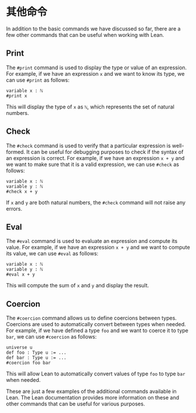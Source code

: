 # 其他命令

In addition to the basic commands we have discussed so far, there are a few other commands that can be useful when working with Lean.

## Print

The `#print` command is used to display the type or value of an expression. For example, if we have an expression `x` and we want to know its type, we can use `#print` as follows:

```lean
variable x : ℕ
#print x
```

This will display the type of `x` as `ℕ`, which represents the set of natural numbers.

## Check

The `#check` command is used to verify that a particular expression is well-formed. It can be useful for debugging purposes to check if the syntax of an expression is correct. For example, if we have an expression `x + y` and we want to make sure that it is a valid expression, we can use `#check` as follows:

```lean
variable x : ℕ
variable y : ℕ
#check x + y
```

If `x` and `y` are both natural numbers, the `#check` command will not raise any errors.

## Eval

The `#eval` command is used to evaluate an expression and compute its value. For example, if we have an expression `x + y` and we want to compute its value, we can use `#eval` as follows:

```lean
variable x : ℕ
variable y : ℕ
#eval x + y
```

This will compute the sum of `x` and `y` and display the result.

## Coercion

The `#coercion` command allows us to define coercions between types. Coercions are used to automatically convert between types when needed. For example, if we have defined a type `foo` and we want to coerce it to type `bar`, we can use `#coercion` as follows:

```lean
universe u
def foo : Type u := ...
def bar : Type u := ...
#coercion foo bar
```

This will allow Lean to automatically convert values of type `foo` to type `bar` when needed.

These are just a few examples of the additional commands available in Lean. The Lean documentation provides more information on these and other commands that can be useful for various purposes.